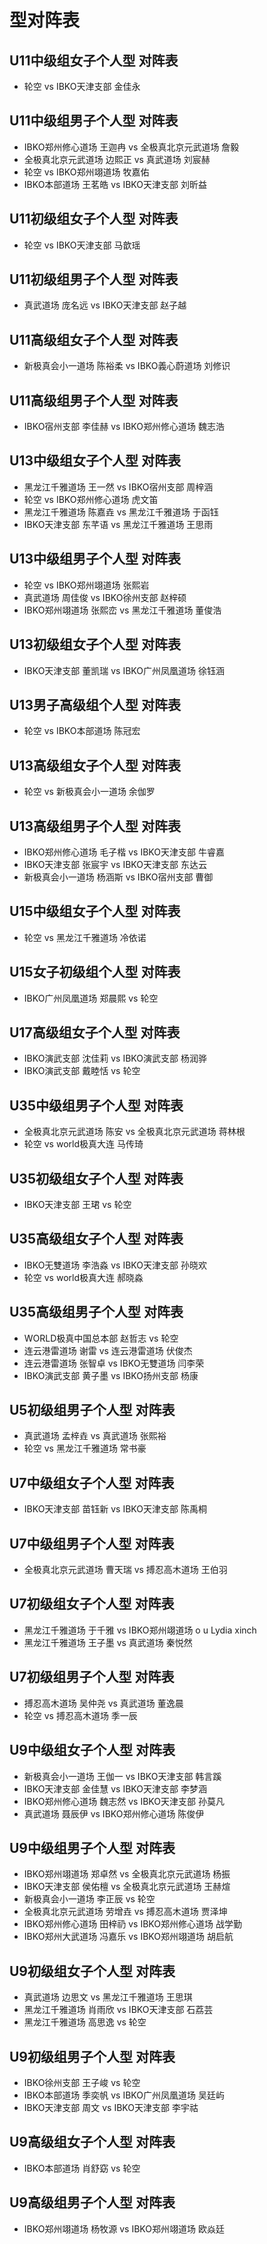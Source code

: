 # 型对阵表

## U11中级组女子个人型 对阵表

- 轮空 vs IBKO天津支部 金佳永

## U11中级组男子个人型 对阵表

- IBKO郑州修心道场 王迦冉 vs 全极真北京元武道场 詹毅
- 全极真北京元武道场 边熙正 vs 真武道场 刘宸赫
- 轮空 vs IBKO郑州翊道场 牧嘉佑
- IBKO本部道场 王茗皓 vs IBKO天津支部 刘昕益

## U11初级组女子个人型 对阵表

- 轮空 vs IBKO天津支部 马歆瑶

## U11初级组男子个人型 对阵表

- 真武道场 庞名远 vs IBKO天津支部 赵子越

## U11高级组女子个人型 对阵表

- 新极真会小一道场 陈裕柔 vs IBKO義心蔚道场 刘修识

## U11高级组男子个人型 对阵表

- IBKO宿州支部 李佳赫 vs IBKO郑州修心道场 魏志浩

## U13中级组女子个人型 对阵表

- 黑龙江千雅道场 王一然 vs IBKO宿州支部 周梓涵
- 轮空 vs IBKO郑州修心道场 虎文笛
- 黑龙江千雅道场 陈嘉垚 vs 黑龙江千雅道场 于函钰
- IBKO天津支部 东芊语 vs 黑龙江千雅道场 王思雨

## U13中级组男子个人型 对阵表

- 轮空 vs IBKO郑州翊道场 张熙岩
- 真武道场 周佳俊 vs IBKO徐州支部 赵梓硕
- IBKO郑州翊道场 张熙峦 vs 黑龙江千雅道场 董俊浩

## U13初级组女子个人型 对阵表

- IBKO天津支部 董凯瑞 vs IBKO广州凤凰道场 徐钰涵

## U13男子高级组个人型 对阵表

- 轮空 vs IBKO本部道场 陈冠宏

## U13高级组女子个人型 对阵表

- 轮空 vs 新极真会小一道场 余伽罗

## U13高级组男子个人型 对阵表

- IBKO郑州修心道场 毛子楷 vs IBKO天津支部 牛睿嘉
- IBKO天津支部 张宸宇 vs IBKO天津支部 东达云
- 新极真会小一道场 杨涵斯 vs IBKO宿州支部 曹御

## U15中级组女子个人型 对阵表

- 轮空 vs 黑龙江千雅道场 冷依诺

## U15女子初级组个人型 对阵表

- IBKO广州凤凰道场 郑晨熙 vs 轮空

## U17高级组女子个人型 对阵表

- IBKO演武支部 沈佳莉 vs IBKO演武支部 杨润骅
- IBKO演武支部 戴睦恬 vs 轮空

## U35中级组男子个人型 对阵表

- 全极真北京元武道场 陈安 vs 全极真北京元武道场 蒋林根
- 轮空 vs world极真大连 马传琦

## U35初级组女子个人型 对阵表

- IBKO天津支部 王珺 vs 轮空

## U35高级组女子个人型 对阵表

- IBKO无雙道场 李浩淼 vs IBKO天津支部 孙晓欢
- 轮空 vs world极真大连 郝晓淼

## U35高级组男子个人型 对阵表

- WORLD极真中国总本部 赵哲志 vs 轮空
- 连云港雷道场 谢雷 vs 连云港雷道场 伏俊杰
- 连云港雷道场 张智卓 vs IBKO无雙道场 闫李荣
- IBKO演武支部 黄子墨 vs IBKO扬州支部 杨康

## U5初级组男子个人型 对阵表

- 真武道场 孟梓垚 vs 真武道场 张熙裕
- 轮空 vs 黑龙江千雅道场 常书豪

## U7中级组女子个人型 对阵表

- IBKO天津支部 苗钰新 vs IBKO天津支部 陈禹桐

## U7中级组男子个人型 对阵表

- 全极真北京元武道场 曹天瑞 vs 搏忍高木道场 王伯羽

## U7初级组女子个人型 对阵表

- 黑龙江千雅道场 于千雅 vs IBKO郑州翊道场    o u Lydia xinch
- 黑龙江千雅道场 王子墨 vs 真武道场 秦悦然

## U7初级组男子个人型 对阵表

- 搏忍高木道场 吴仲尧 vs 真武道场 董逸晨
- 轮空 vs 搏忍高木道场 季一辰

## U9中级组女子个人型 对阵表

- 新极真会小一道场 王伽一 vs IBKO天津支部 韩言蹊
- IBKO天津支部 金佳慧 vs IBKO天津支部 李梦涵
- IBKO郑州修心道场 魏志然 vs IBKO天津支部 孙莫凡
- 真武道场 聂辰伊 vs IBKO郑州修心道场 陈俊伊

## U9中级组男子个人型 对阵表

- IBKO郑州翊道场 郑卓然 vs 全极真北京元武道场 杨振
- IBKO天津支部 侯佑檀 vs 全极真北京元武道场 王赫煊
- 新极真会小一道场 李正辰 vs 轮空
- 全极真北京元武道场 劳增垚 vs 搏忍高木道场 贾泽坤
- IBKO郑州修心道场 田梓礽 vs IBKO郑州修心道场 战学勤
- IBKO郑州大武道场 冯嘉乐 vs IBKO郑州翊道场 胡启航

## U9初级组女子个人型 对阵表

- 真武道场 边思文 vs 黑龙江千雅道场 王思琪
- 黑龙江千雅道场 肖雨欣 vs IBKO天津支部 石荔芸
- 黑龙江千雅道场 高思逸 vs 轮空

## U9初级组男子个人型 对阵表

- IBKO徐州支部 王子峻 vs 轮空
- IBKO本部道场 季奕帆 vs IBKO广州凤凰道场 吴廷屿
- IBKO天津支部 周文 vs IBKO天津支部 李宇祜

## U9高级组女子个人型 对阵表

- IBKO本部道场 肖舒窈 vs 轮空

## U9高级组男子个人型 对阵表

- IBKO郑州翊道场 杨牧源 vs IBKO郑州翊道场 欧焱廷

